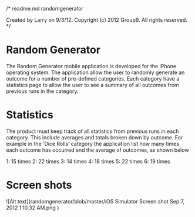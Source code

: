/* 
  readme.md
  randomgenerator

  Created by Larry on 9/3/12.
  Copyright (c) 2012 Group9. All rights reserved.
*/

# Random Generator #
The Random Generator mobile application is developed for the iPhone operating system. The application allow the user to randomly generate an outcome for a number of pre-defined categories. Each category have a statistics page to allow the user to see a summary of all outcomes from previous runs in the category.

# Statistics #
The product must keep track of all statistics from previous runs in each category. This include averages and totals broken down by outcome. For example in the  ‘Dice Rolls’ category the application list  how many times each outcome has occurred and the average of outcomes, as shown below

1:	15 times
2:	22 times
3:	14 times
4: 	18 times
5: 	22 times
6:	19 times

# Screen shots #
![Alt text](randomgenerator/blob/master/iOS Simulator Screen shot Sep 7, 2012 1.10.32 AM.png )
